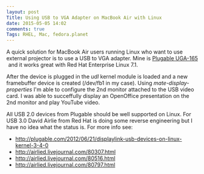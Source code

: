 ```yaml
---
layout: post
Title: Using USB to VGA Adapter on MacBook Air with Linux
date: 2015-05-05 14:02
comments: true
Tags: RHEL, Mac, fedora.planet
---
```


A quick solution for MacBook Air users running Linux who want to
use external projector is to use a USB to VGA adapter. Mine is
<a href="http://www.amazon.com/gp/product/B004AIJE9G/ref=as_li_tl?ie=UTF8&camp=1789&creative=390957&creativeASIN=B004AIJE9G&linkCode=as2&tag=atodorovorg-20&linkId=74W7KWXBGC7SZ5QH">Plugable UGA-165</a><img src="http://ir-na.amazon-adsystem.com/e/ir?t=atodorovorg-20&l=as2&o=1&a=B004AIJE9G" width="1" height="1" border="0"  style="border:none !important; margin:0px !important;" />
and it works great with Red Hat Enterprise Linux 7.1.

After the device is plugged in the *udl* kernel module is loaded
and a new framebuffer device is created (/dev/fb1 in my case). Using
*mate-display-properties* I'm able to configure the 2nd monitor attached
to the USB video card. I was able to succeffully display an OpenOffice
presentation on the 2nd monitor and play YouTube video.

All USB 2.0 devices from Plugable should be well supported on Linux.
For USB 3.0 David Airlie from Red Hat is doing some reverse engineering
but I have no idea what the status is. For more info see:

* <http://plugable.com/2012/06/21/displaylink-usb-devices-on-linux-kernel-3-4-0>
* <http://airlied.livejournal.com/80307.html>
* <http://airlied.livejournal.com/80516.html>
* <http://airlied.livejournal.com/80797.html>
